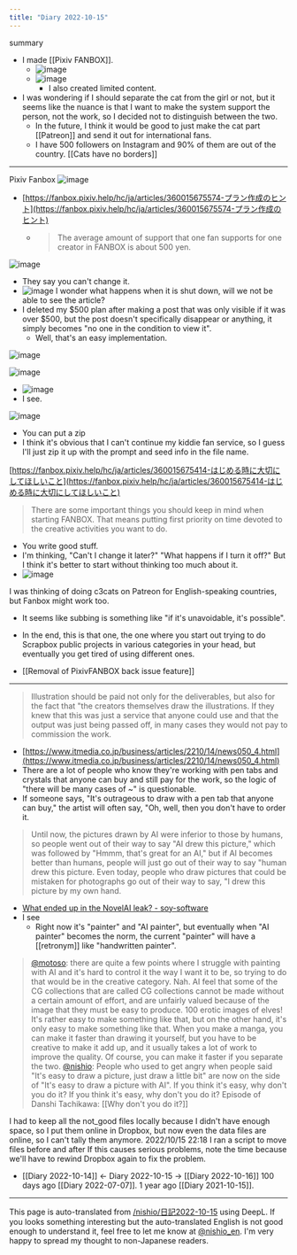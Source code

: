 ```yaml
---
title: "Diary 2022-10-15"
---
```


summary
- I made [[Pixiv FANBOX]].
    - ![image](https://gyazo.com/6fb06228deee95a16a8ff267451c9ab6/thumb/1000)
    - ![image](https://gyazo.com/ab9e871a2bcab056bb73c563adf06e9a/thumb/1000)
        - I also created limited content.
- I was wondering if I should separate the cat from the girl or not, but it seems like the nuance is that I want to make the system support the person, not the work, so I decided not to distinguish between the two.
    - In the future, I think it would be good to just make the cat part [[Patreon]] and send it out for international fans.
    - I have 500 followers on Instagram and 90% of them are out of the country. [[Cats have no borders]]

---

Pixiv Fanbox
![image](https://gyazo.com/bd266761ff0f53add900955e4af29e3c/thumb/1000)
- [https://fanbox.pixiv.help/hc/ja/articles/360015675574-プラン作成のヒント](https://fanbox.pixiv.help/hc/ja/articles/360015675574-プラン作成のヒント)
    - > The average amount of support that one fan supports for one creator in FANBOX is about 500 yen.

![image](https://gyazo.com/392ef4e70b331bb1adad64a3987d0434/thumb/1000)
- They say you can't change it.
- ![image](https://gyazo.com/bc0dac14339b05fdb7e1b72d67dbab78/thumb/1000)
I wonder what happens when it is shut down, will we not be able to see the article?
- I deleted my $500 plan after making a post that was only visible if it was over $500, but the post doesn't specifically disappear or anything, it simply becomes "no one in the condition to view it".
    - Well, that's an easy implementation.

![image](https://gyazo.com/dcb97287d6298f8d48cafa9eb8a9f7bb/thumb/1000)


![image](https://gyazo.com/7f948a9f89ab88fc17bd82c6b56d383d/thumb/1000)
- ![image](https://gyazo.com/2df9211bfb161ed6a4c4f12dca1ee384/thumb/1000)
- I see.

![image](https://gyazo.com/1a106147d6cd1f447d34eb66c9dc2e92/thumb/1000)
- You can put a zip
- I think it's obvious that I can't continue my kiddie fan service, so I guess I'll just zip it up with the prompt and seed info in the file name.

[https://fanbox.pixiv.help/hc/ja/articles/360015675414-はじめる時に大切にしてほしいこと](https://fanbox.pixiv.help/hc/ja/articles/360015675414-はじめる時に大切にしてほしいこと)
> There are some important things you should keep in mind when starting FANBOX.
>  That means putting first priority on time devoted to the creative activities you want to do.
- You write good stuff.
- I'm thinking, "Can't I change it later?" "What happens if I turn it off?" But I think it's better to start without thinking too much about it.
- ![image](https://gyazo.com/f2ab486eb88a970a2511bf894ee8e080/thumb/1000)


I was thinking of doing c3cats on Patreon for English-speaking countries, but Fanbox might work too.
- It seems like subbing is something like "if it's unavoidable, it's possible".
- In the end, this is that one, the one where you start out trying to do Scrapbox public projects in various categories in your head, but eventually you get tired of using different ones.

- [[Removal of PixivFANBOX back issue feature]]
-----

> Illustration should be paid not only for the deliverables, but also for the fact that "the creators themselves draw the illustrations. If they knew that this was just a service that anyone could use and that the output was just being passed off, in many cases they would not pay to commission the work.
- [https://www.itmedia.co.jp/business/articles/2210/14/news050_4.html](https://www.itmedia.co.jp/business/articles/2210/14/news050_4.html)
- There are a lot of people who know they're working with pen tabs and crystals that anyone can buy and still pay for the work, so the logic of "there will be many cases of ~" is questionable.
- If someone says, "It's outrageous to draw with a pen tab that anyone can buy," the artist will often say, "Oh, well, then you don't have to order it.


> Until now, the pictures drawn by AI were inferior to those by humans, so people went out of their way to say "AI drew this picture," which was followed by "Hmmm, that's great for an AI," but if AI becomes better than humans, people will just go out of their way to say "human drew this picture. Even today, people who draw pictures that could be mistaken for photographs go out of their way to say, "I drew this picture by my own hand.
- [What ended up in the NovelAI leak? - soy-software](https://soysoftware.sakura.ne.jp/archives/3622)
- I see
    - Right now it's "painter" and "AI painter", but eventually when "AI painter" becomes the norm, the current "painter" will have a [[retronym]] like "handwritten painter".

> [@motoso](https://twitter.com/motoso/status/1580987334627315713): there are quite a few points where I struggle with painting with AI and it's hard to control it the way I want it to be, so trying to do that would be in the creative category. Nah.
> AI feel that some of the CG collections that are called CG collections cannot be made without a certain amount of effort, and are unfairly valued because of the image that they must be easy to produce.
> 100 erotic images of elves! It's rather easy to make something like that, but on the other hand, it's only easy to make something like that.
>  When you make a manga, you can make it faster than drawing it yourself, but you have to be creative to make it add up, and it usually takes a lot of work to improve the quality. Of course, you can make it faster if you separate the two.
> [@nishio](https://twitter.com/nishio/status/1580989989328146433): People who used to get angry when people said "It's easy to draw a picture, just draw a little bit" are now on the side of "It's easy to draw a picture with AI". If you think it's easy, why don't you do it? If you think it's easy, why don't you do it?
>  Episode of Danshi Tachikawa: [[Why don't you do it?]]


I had to keep all the not_good files locally because I didn't have enough space, so I put them online in Dropbox, but now even the data files are online, so I can't tally them anymore.
2022/10/15 22:18 I ran a script to move files before and after
If this causes serious problems, note the time because we'll have to rewind Dropbox again to fix the problem.

- [[Diary 2022-10-14]] ← Diary 2022-10-15 → [[Diary 2022-10-16]]
100 days ago [[Diary 2022-07-07]].
1 year ago [[Diary 2021-10-15]].
---
This page is auto-translated from [/nishio/日記2022-10-15](https://scrapbox.io/nishio/日記2022-10-15) using DeepL. If you looks something interesting but the auto-translated English is not good enough to understand it, feel free to let me know at [@nishio_en](https://twitter.com/nishio_en). I'm very happy to spread my thought to non-Japanese readers.
